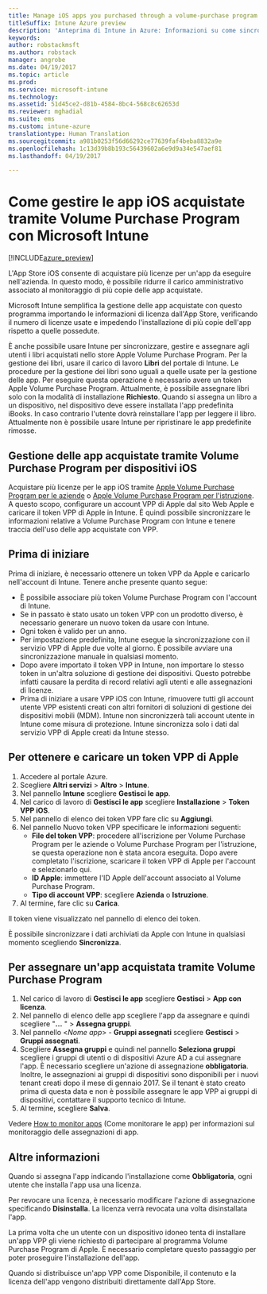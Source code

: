 ```yaml
---
title: Manage iOS apps you purchased through a volume-purchase program with Microsoft Intune (Gestire le app iOS acquistate tramite Volume Purchase Program con Microsoft Intune)
titleSuffix: Intune Azure preview
description: 'Anteprima di Intune in Azure: Informazioni su come sincronizzare le app acquistate con Volume Purchase Program dallo Store di iOS in Intune e su come gestirle e tenere traccia del relativo uso.'
keywords: 
author: robstackmsft
ms.author: robstack
manager: angrobe
ms.date: 04/19/2017
ms.topic: article
ms.prod: 
ms.service: microsoft-intune
ms.technology: 
ms.assetid: 51d45ce2-d81b-4584-8bc4-568c8c62653d
ms.reviewer: mghadial
ms.suite: ems
ms.custom: intune-azure
translationtype: Human Translation
ms.sourcegitcommit: a981b0253f56d66292ce77639faf4beba8832a9e
ms.openlocfilehash: 1c13d39b8b193c56439602a6e9d9a34e547aef81
ms.lasthandoff: 04/19/2017

---
```


# <a name="how-to-manage-ios-apps-you-purchased-through-a-volume-purchase-program-with-microsoft-intune"></a>Come gestire le app iOS acquistate tramite Volume Purchase Program con Microsoft Intune


[!INCLUDE[azure_preview](../includes/azure_preview.md)]

L'App Store iOS consente di acquistare più licenze per un'app da eseguire nell'azienda. In questo modo, è possibile ridurre il carico amministrativo associato al monitoraggio di più copie delle app acquistate.

Microsoft Intune semplifica la gestione delle app acquistate con questo programma importando le informazioni di licenza dall'App Store, verificando il numero di licenze usate e impedendo l'installazione di più copie dell'app rispetto a quelle possedute.

È anche possibile usare Intune per sincronizzare, gestire e assegnare agli utenti i libri acquistati nello store Apple Volume Purchase Program. Per la gestione dei libri, usare il carico di lavoro **Libri** del portale di Intune. Le procedure per la gestione dei libri sono uguali a quelle usate per la gestione delle app.
Per eseguire questa operazione è necessario avere un token Apple Volume Purchase Program. Attualmente, è possibile assegnare libri solo con la modalità di installazione **Richiesto**.
Quando si assegna un libro a un dispositivo, nel dispositivo deve essere installata l'app predefinita iBooks. In caso contrario l'utente dovrà reinstallare l'app per leggere il libro. Attualmente non è possibile usare Intune per ripristinare le app predefinite rimosse.


## <a name="manage-volume-purchased-apps-for-ios-devices"></a>Gestione delle app acquistate tramite Volume Purchase Program per dispositivi iOS
Acquistare più licenze per le app iOS tramite [Apple Volume Purchase Program per le aziende](http://www.apple.com/business/vpp/) o [Apple Volume Purchase Program per l'istruzione](http://volume.itunes.apple.com/us/store). A questo scopo, configurare un account VPP di Apple dal sito Web Apple e caricare il token VPP di Apple in Intune.  È quindi possibile sincronizzare le informazioni relative a Volume Purchase Program con Intune e tenere traccia dell'uso delle app acquistate con VPP.

## <a name="before-you-start"></a>Prima di iniziare
Prima di iniziare, è necessario ottenere un token VPP da Apple e caricarlo nell'account di Intune. Tenere anche presente quanto segue:

* È possibile associare più token Volume Purchase Program con l'account di Intune.
* Se in passato è stato usato un token VPP con un prodotto diverso, è necessario generare un nuovo token da usare con Intune.
* Ogni token è valido per un anno.
* Per impostazione predefinita, Intune esegue la sincronizzazione con il servizio VPP di Apple due volte al giorno. È possibile avviare una sincronizzazione manuale in qualsiasi momento.
* Dopo avere importato il token VPP in Intune, non importare lo stesso token in un'altra soluzione di gestione dei dispositivi. Questo potrebbe infatti causare la perdita di record relativi agli utenti e alle assegnazioni di licenze.
* Prima di iniziare a usare VPP iOS con Intune, rimuovere tutti gli account utente VPP esistenti creati con altri fornitori di soluzioni di gestione dei dispositivi mobili (MDM). Intune non sincronizzerà tali account utente in Intune come misura di protezione. Intune sincronizza solo i dati dal servizio VPP di Apple creati da Intune stesso.

## <a name="to-get-and-upload-an-apple-vpp-token"></a>Per ottenere e caricare un token VPP di Apple

1. Accedere al portale Azure.
2. Scegliere **Altri servizi** > **Altro** > **Intune**.
3. Nel pannello **Intune** scegliere **Gestisci le app**.
1.  Nel carico di lavoro di **Gestisci le app** scegliere **Installazione** > **Token VPP iOS**.
2.  Nel pannello di elenco dei token VPP fare clic su **Aggiungi**.
3.  Nel pannello Nuovo token VPP specificare le informazioni seguenti:
    - **File del token VPP**: procedere all'iscrizione per Volume Purchase Program per le aziende o Volume Purchase Program per l'istruzione, se questa operazione non è stata ancora eseguita. Dopo avere completato l'iscrizione, scaricare il token VPP di Apple per l'account e selezionarlo qui.
    - **ID Apple**: immettere l'ID Apple dell'account associato al Volume Purchase Program.
    - **Tipo di account VPP**: scegliere **Azienda** o **Istruzione**.
4. Al termine, fare clic su **Carica**.

Il token viene visualizzato nel pannello di elenco dei token.


È possibile sincronizzare i dati archiviati da Apple con Intune in qualsiasi momento scegliendo **Sincronizza**.

## <a name="to-assign-a-volume-purchased-app"></a>Per assegnare un'app acquistata tramite Volume Purchase Program

1. Nel carico di lavoro di **Gestisci le app** scegliere **Gestisci** > **App con licenza**.
2. Nel pannello di elenco delle app scegliere l'app da assegnare e quindi scegliere "**...** " > **Assegna gruppi**.
3. Nel pannello <*Nome app*> - **Gruppi assegnati** scegliere **Gestisci** > **Gruppi assegnati**.
4. Scegliere **Assegna gruppi** e quindi nel pannello **Seleziona gruppi** scegliere i gruppi di utenti o di dispositivi Azure AD a cui assegnare l'app.
È necessario scegliere un'azione di assegnazione **obbligatoria**. Inoltre, le assegnazioni ai gruppi di dispositivi sono disponibili per i nuovi tenant creati dopo il mese di gennaio 2017. Se il tenant è stato creato prima di questa data e non è possibile assegnare le app VPP ai gruppi di dispositivi, contattare il supporto tecnico di Intune.
5. Al termine, scegliere **Salva**.

Vedere [How to monitor apps](monitor-apps.md) (Come monitorare le app) per informazioni sul monitoraggio delle assegnazioni di app.

## <a name="further-information"></a>Altre informazioni

Quando si assegna l'app indicando l'installazione come **Obbligatoria**, ogni utente che installa l'app usa una licenza.

Per revocare una licenza, è necessario modificare l'azione di assegnazione specificando **Disinstalla**. La licenza verrà revocata una volta disinstallata l'app.

La prima volta che un utente con un dispositivo idoneo tenta di installare un'app VPP gli viene richiesto di partecipare al programma Volume Purchase Program di Apple. È necessario completare questo passaggio per poter proseguire l'installazione dell'app.

Quando si distribuisce un'app VPP come Disponibile, il contenuto e la licenza dell'app vengono distribuiti direttamente dall'App Store.

